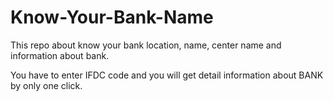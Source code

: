 # Know-Your-Bank-Name
This repo about know your bank location, name, center name and information about bank.

You have to enter IFDC code and you will get detail information about BANK by only one click.
